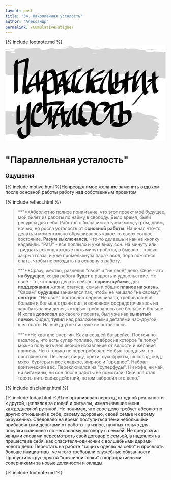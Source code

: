 ```yaml
---
layout: post
title: "34. Накопленная усталость"
author: "Александр"
permalink: /CumulativeFatigue/
---
```

{% include footnote.md %}
<a href="cards"/>!["Усталость на основной работе"](/_img/34.svg)</a>
# "Параллельная усталость"

### Ощущения
{% include motive.html %}Непреодолимое желание заменить отдыхом после основной работы работу над собственным проектом

{% include reflect.html %}
>**"**Абсолютно полное понимание, что этот проект моё будущее, мой билет из работы по найму в свободу. Было время, были ресурсы для себя. Работал с большим энтузиазмом, утром, днём, ночью, но росла усталость от **основной работы**. Начинал что-то делать и моментально обрушивалось какое-то сверх сонное состояние. **Разум выключался**. Что-то делаешь и как на кнопку надавили. "Раз!" - всё поплыло и уже вижу сон. На минуту или тридцать секунд каждые пять минут работы, а бывало - только закрыл глаза, и уже промелькнула пара часов, пора ложиться спать, чтобы не опоздать на основную работу.

>**"**Сразу, жёстко, разделил "своё" и "не своё" дело. Своё - это **на будущее**, когда работа **будет** в радость и удовольствие. Не своё - то, что **надо** делать сейчас, **скрипя зубами**, для **поддержания** жизни, статуса, семьи и общих **планов на жизнь**. "Своим" **будущим** занимался так, чтобы не мешало "не своему" **сегодня**. "Не своё" постоянно перевешивало, требовало всё больше и больше отдачи сил, в основном сосредоточиваясь на зарабатывании денег, которых требовалось всё больше и больше. И когда **доползал** до своего проекта, был уже как **выжатый лимон**. Сидел, **тупил** над разложенными деталями час-другой, шел спать. На всё другое сил уже не оставалось. 

>**"**Не хватало энергии. Как в севшей батарейке. Постоянно казалось, что есть супер топливо, подбросив которое "в топку" можно получить волшебное избавление от вялости и желания прилечь. Чего только не перепробовал. Не был голодным, но постоянно ел. Печенье, пиццу, орехи, сухофрукты, шоколад, мёд, мясо, бургеры и все сладкое, жирное и "вредное". Набрал критический вес. Переключился на "суперфуды". Ни кофе, ни чай, ни витамины, ни сон после работы не помогали. Сначала стал терять нить своих действий, потом забросил это дело."  

{% include disclaimer.html %}

{% include today.html %}Я не организовал переход от одной реальности к другой, цеплялся за людей и ритуалы, изматывавшие меня каждодневной рутиной. Не понимал, что своё дело требует абсолютно других отношений к себе, своему здоровью, своей семье и своему окружению. Следовало на время поступиться теми небольшими прибавочными деньгами от работы на износ, нужных только для покупки излишнего по негласному договору с семьёй. Не предложил явными словами пересмотреть свой договор с семьей, а надеялся на пришествие себя, как спасителя-одиночки с волшебными дарами нового дела.  Перестать на работе "тащить одеяло на себя" и проявлять больше инициативы, чем того требовали служебные обязанности.  Пропустить круг-другой "крысиной гонки" с корпоративными соперниками за новые должности и оклады.

{% include footnote.md %}
